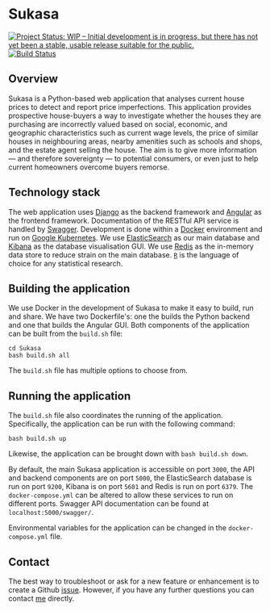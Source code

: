 # Sukasa

[![Project Status: WIP – Initial development is in progress, but there has not yet been a stable, usable release suitable for the public.](http://www.repostatus.org/badges/latest/wip.svg)](http://www.repostatus.org/#wip)
[![Build Status](https://travis-ci.com/O1sims/Sukasa.svg?branch=master)](https://travis-ci.com/O1sims/Sukasa)

## Overview

Sukasa is a Python-based web application that analyses current house prices to detect and report price imperfections. This application provides prospective house-buyers a way to investigate whether the houses they are purchasing are incorrectly valued based on social, economic, and geographic characteristics such as current wage levels, the price of similar houses in neighbouring areas, nearby amenities such as schools and shops, and the estate agent selling the house. The aim is to give more information &mdash; and therefore sovereignty &mdash; to potential consumers, or even just to help current homeowners overcome buyers remorse.

## Technology stack

The web application uses [Django](https://www.djangoproject.com/) as the backend framework and [Angular](https://angular.io/) as the frontend framework. Documentation of the RESTful API service is handled by [Swagger](https://swagger.io/). Development is done within a [Docker](https://www.docker.com/) environment and run on [Google Kubernetes](https://cloud.google.com/python/django/kubernetes-engine). We use [ElasticSearch](https://www.elastic.co/) as our main database and [Kibana](https://www.elastic.co/products/kibana) as the database visualisation GUI. We use [Redis](https://redis.io/) as the in-memory data store to reduce strain on the main database. [`R`](https://www.r-project.org/) is the language of choice for any statistical research.

## Building the application

We use Docker in the development of Sukasa to make it easy to build, run and share. We have two Dockerfile's: one the builds the Python backend and one that builds the Angular GUI. Both components of the application can be built from the `build.sh` file:
```
cd Sukasa
bash build.sh all
```
The `build.sh` file has multiple options to choose from.

## Running the application

The `build.sh` file also coordinates the running of the application. Specifically, the application can be run with the following command:
```
bash build.sh up
```
Likewise, the application can be brought down with `bash build.sh down`.

By default, the main Sukasa application is accessible on port `3000`, the API and backend components are on port `5000`, the ElasticSearch database is run on port `9200`, Kibana is on port `5601` and Redis is run on port `6379`. The `docker-compose.yml` can be altered to allow these services to run on different ports. Swagger API documentation can be found at `localhost:5000/swagger/`.

Environmental variables for the application can be changed in the `docker-compose.yml` file.

## Contact

The best way to troubleshoot or ask for a new feature or enhancement is to create a Github [issue](https://github.com/O1sims/Sukasa/issues). However, if you have any further questions you can contact [me](mailto:sims.owen@gmail.com) directly.
